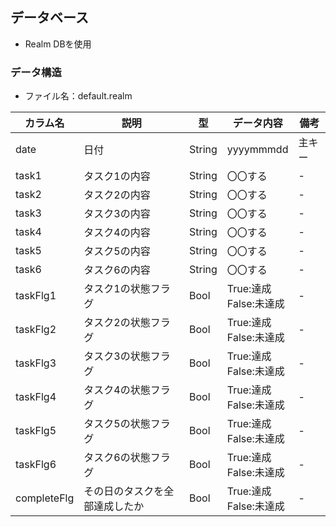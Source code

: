 ## データベース
- Realm DBを使用


### データ構造
- ファイル名：default.realm


|カラム名|説明|型|データ内容|備考|
|---|---|---|---|---|
|date|日付|String|yyyymmmdd|主キー|
|task1|タスク1の内容|String|〇〇する|-|
|task2|タスク2の内容|String|〇〇する|-|
|task3|タスク3の内容|String|〇〇する|-|
|task4|タスク4の内容|String|〇〇する|-|
|task5|タスク5の内容|String|〇〇する|-|
|task6|タスク6の内容|String|〇〇する|-|
|taskFlg1|タスク1の状態フラグ|Bool|True:達成</br>False:未達成|-|
|taskFlg2|タスク2の状態フラグ|Bool|True:達成</br>False:未達成|-|
|taskFlg3|タスク3の状態フラグ|Bool|True:達成</br>False:未達成|-|
|taskFlg4|タスク4の状態フラグ|Bool|True:達成</br>False:未達成|-|
|taskFlg5|タスク5の状態フラグ|Bool|True:達成</br>False:未達成|-|
|taskFlg6|タスク6の状態フラグ|Bool|True:達成</br>False:未達成|-|
|completeFlg|その日のタスクを全部達成したか|Bool|True:達成</br>False:未達成|-|

